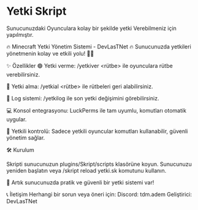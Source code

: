 # Yetki Skript
Sunucunuzdaki Oyunculara kolay bir şekilde yetki Verebilmeniz için yapılmıştır.

🔥 Minecraft Yetki Yönetim Sistemi - DevLasTNet 🔥
Sunucunuzda yetkileri yönetmenin kolay ve etkili yolu! 👑💼

✨ Özellikler
🟢 Yetki verme: /yetkiver <oyuncu> <rütbe> ile oyunculara rütbe verebilirsiniz.

🔴 Yetki alma: /yetkial <oyuncu> <rütbe> ile rütbeleri geri alabilirsiniz.

📜 Log sistemi: /yetkilog ile son yetki değişimini görebilirsiniz.

💻 Konsol entegrasyonu: LuckPerms ile tam uyumlu, komutları otomatik uygular.

👀 Yetkili kontrolü: Sadece yetkili oyuncular komutları kullanabilir, güvenli yönetim sağlar.

🛠️ Kurulum

Skripti sunucunuzun plugins/Skript/scripts klasörüne koyun.
Sunucunuzu yeniden başlatın veya /skript reload yetki.sk komutunu kullanın.

🎉 Artık sunucunuzda pratik ve güvenli bir yetki sistemi var!

📞 İletişim
Herhangi bir sorun veya öneri için:
Discord: tdm.adem
Geliştirici: DevLasTNet
